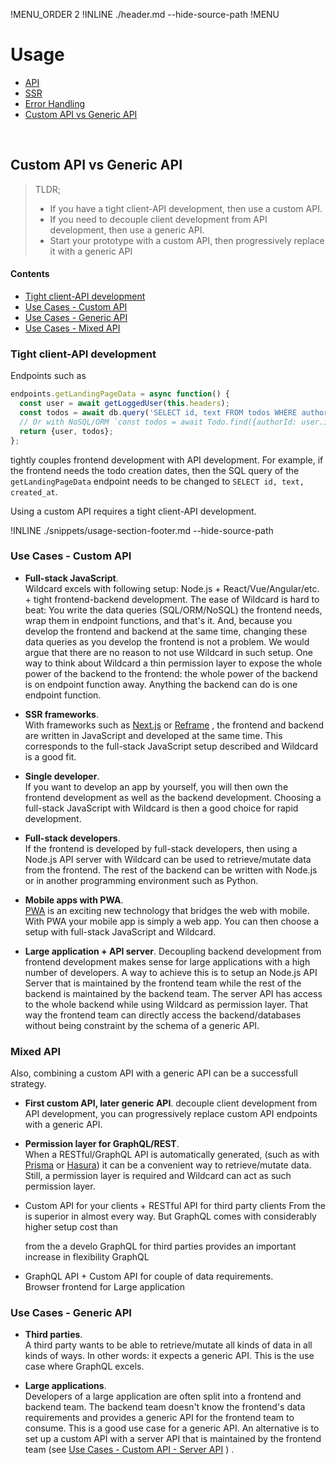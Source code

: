 !MENU_ORDER 2
!INLINE ./header.md --hide-source-path
!MENU
&nbsp;

# Usage

 - [API](#api)
 - [SSR](#ssr)
 - [Error Handling](#error-handling)
 - [Custom API vs Generic API](#custom-api-vs-generic-api)


<br/>

## Custom API vs Generic API

> TLDR;
>  - If you have a tight client-API development, then use a custom API.
>  - If you need to decouple client development from API development, then use a generic API.
>  - Start your prototype with a custom API, then progressively replace it with a generic API

#### Contents

 - [Tight client-API development](#tight-client-api-development)
 - [Use Cases - Custom API](#use-cases--custom-api)
 - [Use Cases - Generic API](#use-cases--generic-api)
 - [Use Cases - Mixed API](#use-cases--mixed-api)

### Tight client-API development

Endpoints such as

~~~js
endpoints.getLandingPageData = async function() {
  const user = await getLoggedUser(this.headers);
  const todos = await db.query('SELECT id, text FROM todos WHERE authorId = ${user.id};');
  // Or with NoSQL/ORM `const todos = await Todo.find({authorId: user.id}, {fields: ['id', 'text']});`
  return {user, todos};
};
~~~

tightly couples frontend development with API development.
For example, if the frontend needs the todo creation dates,
then the SQL query of the `getLandingPageData` endpoint needs to be changed to `SELECT id, text, created_at`.

Using a custom API requires a tight client-API development.

!INLINE ./snippets/usage-section-footer.md --hide-source-path


### Use Cases - Custom API

- **Full-stack JavaScript**.
  <br/>
  Wildcard excels with following setup:
  Node.js + React/Vue/Angular/etc. + tight frontend-backend development.
  The ease of Wildcard is hard to beat:
  You write the data queries (SQL/ORM/NoSQL) the frontend needs, wrap them in endpoint functions, and that's it.
  And, because you develop the frontend and backend at the same time,
  changing these data queries as you develop the frontend is not a problem.
  We would argue that there are no reason to not use Wildcard in such setup.
  One way to think about Wildcard
  a thin permission layer to expose the whole power of the backend to the frontend:
  the whole power of the backend is on endpoint function away.
  Anything the backend can do is one endpoint function.

- **SSR frameworks**.
  <br/>
  With frameworks such as
  [Next.js](https://github.com/zeit/next.js#readme)
  or
  [Reframe](https://github.com/reframejs/reframe#readme)
  ,
  the frontend and backend are written in JavaScript and developed at the same time.
  This corresponds to the full-stack JavaScript setup described and Wildcard is a good fit.

- **Single developer**.
  <br/>
  If you want to develop an app by yourself,
  you will then own the frontend development as well as the backend development.
  Choosing a full-stack JavaScript with Wildcard is then a good choice for rapid development.

- **Full-stack developers**.
  <br/>
  If the frontend is developed by full-stack developers,
  then using a Node.js API server with Wildcard can be used to retrieve/mutate data from the frontend.
  The rest of the backend can be written with Node.js or in another programming environment such as Python.

- **Mobile apps with PWA**.
  <br/>
  [PWA](https://developers.google.com/web/progressive-web-apps/)
  is an exciting new technology that bridges the web with mobile.
  With PWA your mobile app is simply a web app.
  You can then choose a setup with full-stack JavaScript and Wildcard.

- **Large application + API server**.
  Decoupling backend development from frontend development makes sense for large applications with a high number of developers.
  A way to achieve this is to setup an Node.js API Server that is maintained by the frontend team while the rest of the backend is maintained by the backend team.
  The server API has access to the whole backend while using Wildcard as permission layer.
  That way the frontend team can directly access the backend/databases without being constraint by the schema of a generic API.


### Mixed API

Also, combining a custom API with a generic API can be a successfull strategy.

- **First custom API, later generic API**.
  decouple client development from API development,
  you can progressively replace custom API endpoints with a generic API.

- **Permission layer for GraphQL/REST**.
  <br/>
  When a RESTful/GraphQL API is automatically generated,
  (such as with [Prisma](https://github.com/prisma/prisma) or [Hasura](https://github.com/hasura/graphql-engine))
  it can be a convenient way to retrieve/mutate data.
  Still, a permission layer is required
  and Wildcard can act as such permission layer.

- Custom API for your clients + RESTful API for third party clients
  From the is superior in almost every way.
  But GraphQL comes with considerably higher setup cost than

  from the a develo
  GraphQL for third parties provides an important increase in flexibility GraphQL 

- GraphQL API + Custom API for couple of data requirements.
  <br/>
  Browser frontend for Large application

### Use Cases - Generic API

- **Third parties**.
  <br/>
  A third party wants to be
  able to retrieve/mutate all kinds of data in all kinds of ways.
  In other words: it expects a generic API.
  This is the use case where GraphQL excels.

- **Large applications**.
  <br/>
  Developers of a large application are often split into a frontend and backend team.
  The backend team doesn't know the frontend's data requirements and provides a generic API for the frontend team to consume.
  This is a good use case for a generic API.
  An alternative is to set up a custom API with a server API that is maintained by the frontend team
  (see
  [Use Cases - Custom API - Server API](#use-cases--custom-api)
  )
  .









